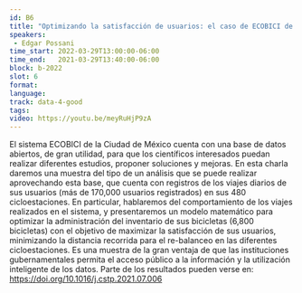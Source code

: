 ```yaml
---
id: B6
title: "Optimizando la satisfacción de usuarios: el caso de ECOBICI de la CDMX"
speakers:
 - Edgar Possani
time_start: 2022-03-29T13:00:00-06:00
time_end:   2021-03-29T13:40:00-06:00
block: b-2022
slot: 6
format: 
language: 
track: data-4-good
tags:
video: https://youtu.be/meyRuHjP9zA
---
```


El sistema ECOBICI de la Ciudad de México cuenta con una base de datos abiertos, de gran utilidad, para que los científicos interesados puedan realizar diferentes estudios, proponer soluciones y mejoras. En esta charla daremos una muestra del tipo de un análisis que se puede realizar aprovechando esta base, que cuenta con registros de los viajes diarios de sus usuarios (más de 170,000 usuarios registrados) en sus 480 cicloestaciones. En particular, hablaremos del comportamiento de los viajes realizados en el  sistema,  y presentaremos un modelo matemático para optimizar la administración del inventario de sus bicicletas (6,800 bicicletas) con el objetivo de maximizar la satisfacción de sus usuarios, minimizando la distancia recorrida para el re-balanceo en las diferentes cicloestaciones. Es una muestra de la gran ventaja de que las instituciones gubernamentales permita el acceso público a la información y la utilización inteligente de los datos. Parte de los resultados pueden verse en: https://doi.org/10.1016/j.cstp.2021.07.006
